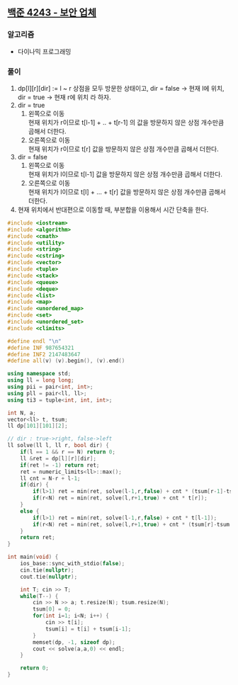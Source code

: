 ## [백준 4243 - 보안 업체](https://www.acmicpc.net/problem/4243)

### 알고리즘
- 다이나믹 프로그래밍

### 풀이
1. dp[l][r][dir] := l ~ r 상점을 모두 방문한 상태이고, dir = false -> 현재 l에 위치, dir = true -> 현재 r에 위치 라 하자.
2. dir = true  
   1. 왼쪽으로 이동  
      현재 위치가 r이므로 t[l-1] + .. + t[r-1] 의 값을 방문하지 않은 상점 개수만큼 곱해서 더한다.
   2. 오른쪽으로 이동  
      현재 위치가 r이므로 t[r] 값을 방문하지 않은 상점 개수만큼 곱해서 더한다.
3. dir = false
   1. 왼쪽으로 이동  
      현재 위치가 l이므로 t[l-1] 값을 방문하지 않은 상점 개수만큼 곱해서 더한다.
   2. 오른쪽으로 이동  
      현재 위치가 l이므로 t[l] + ... + t[r] 값을 방문하지 않은 상점 개수만큼 곱해서 더한다.
4. 현재 위치에서 반대편으로 이동할 때, 부분합을 이용해서 시간 단축을 한다.

```c++
#include <iostream>
#include <algorithm>
#include <cmath>
#include <utility>
#include <string>
#include <cstring>
#include <vector>
#include <tuple>
#include <stack>
#include <queue>
#include <deque>
#include <list>
#include <map>
#include <unordered_map>
#include <set>
#include <unordered_set>
#include <climits>

#define endl "\n"
#define INF 987654321
#define INF2 2147483647
#define all(v) (v).begin(), (v).end()

using namespace std;
using ll = long long;
using pii = pair<int, int>;
using pll = pair<ll, ll>;
using ti3 = tuple<int, int, int>;

int N, a;
vector<ll> t, tsum;
ll dp[101][101][2];

// dir : true->right, false->left
ll solve(ll l, ll r, bool dir) {
    if(l == 1 && r == N) return 0;
    ll &ret = dp[l][r][dir];
    if(ret != -1) return ret;
    ret = numeric_limits<ll>::max();
    ll cnt = N-r + l-1;
    if(dir) {
        if(l>1) ret = min(ret, solve(l-1,r,false) + cnt * (tsum[r-1]-tsum[l-2]));
        if(r<N) ret = min(ret, solve(l,r+1,true) + cnt * t[r]);
    }
    else {
        if(l>1) ret = min(ret, solve(l-1,r,false) + cnt * t[l-1]);
        if(r<N) ret = min(ret, solve(l,r+1,true) + cnt * (tsum[r]-tsum[l-1]));
    }
    return ret;
}

int main(void) {
    ios_base::sync_with_stdio(false);
    cin.tie(nullptr);
    cout.tie(nullptr);

    int T; cin >> T;
    while(T--) {
        cin >> N >> a; t.resize(N); tsum.resize(N);
        tsum[0] = 0;
        for(int i=1; i<N; i++) {
            cin >> t[i];
            tsum[i] = t[i] + tsum[i-1];
        }
        memset(dp, -1, sizeof dp);
        cout << solve(a,a,0) << endl;
    }

    return 0;
}
```
